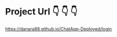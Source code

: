 # Project Url :point_down: :point_down: :point_down:
https://danara88.github.io/ChatApp-Deployed/login
